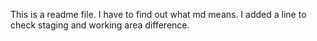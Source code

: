 This is a readme file.
I have to find out what md means.
I added a line to check staging and working area difference.
